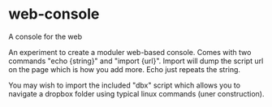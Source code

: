 # web-console
A console for the web

An experiment to create a moduler web-based console.  Comes with two commands "echo {string}" and "import {url}".  Import will dump the script url on the page which is how you add more.  Echo just repeats the string.

You may wish to import the included "dbx" script which allows you to navigate a dropbox folder using typical linux commands (uner construction).
